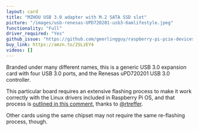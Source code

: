 ```yaml
---
layout: card
title: "MZHOU USB 3.0 adapter with M.2 SATA SSD slot"
picture: "/images/usb-renesas-UPD720201-usb3-6amlifestyle.jpeg"
functionality: "Full"
driver_required: "Yes"
github_issue: "https://github.com/geerlingguy/raspberry-pi-pcie-devices/issues/103"
buy_link: https://amzn.to/2SLzEY4
videos: []
---
```

Branded under many different names, this is a generic USB 3.0 expansion card with four USB 3.0 ports, and the Renesas uPD720201 USB 3.0 controller.

This particular board requires an extensive flashing process to make it work correctly with the Linux drivers included in Raspberry Pi OS, and that process is [outlined in this comment](https://github.com/geerlingguy/raspberry-pi-pcie-devices/issues/103#issuecomment-804034815), thanks to [@rtreffer](https://github.com/rtreffer).

Other cards using the same chipset may not require the same re-flashing process, though.
